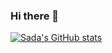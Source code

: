 ### Hi there 👋

<!--
[![Ananthsada's GitHub stats](https://github-readme-stats.vercel.app/api?username=Ananthsada)]
-->
[![Sada's GitHub stats](https://github-readme-stats.vercel.app/api?username=Ananthsada)](https://github.com/anuraghazra/github-readme-stats)

<!--
**Ananthsada/Ananthsada** is a ✨ _special_ ✨ repository because its `README.md` (this file) appears on your GitHub profile.

Here are some ideas to get you started:

- 🔭 I’m currently working on ...
- 🌱 I’m currently learning ...
- 👯 I’m looking to collaborate on ...
- 🤔 I’m looking for help with ...
- 💬 Ask me about ...
- 📫 How to reach me: ...
- 😄 Pronouns: ...
- ⚡ Fun fact: ...
-->
